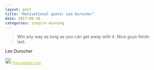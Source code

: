 ```yaml
---
layout: post
title: "Motivational quote: Leo Durocher"
date: 2017-09-30
categories: inspire winning
---
```

> Win any way as long as you can get away with it. Nice guys finish last.

Leo Durocher

<span style="z-index:50;font-size:0.9em;"><img src="https://theysaidso.com/branding/theysaidso.png" height="20" width="20" alt="theysaidso.com"/><a href="https://theysaidso.com" title="Powered by quotes from theysaidso.com" style="color: #9fcc25; margin-left: 4px; vertical-align: middle;">theysaidso.com</a></span>
